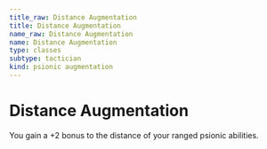 ```yaml
---
title_raw: Distance Augmentation
title: Distance Augmentation
name_raw: Distance Augmentation
name: Distance Augmentation
type: classes
subtype: tactician
kind: psionic augmentation
---
```


# Distance Augmentation

You gain a +2 bonus to the distance of your ranged psionic abilities.
